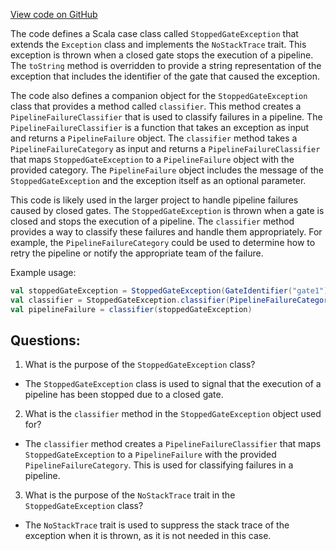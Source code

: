 [View code on GitHub](https://github.com/misbahsy/the-algorithm/product-mixer/core/src/main/scala/com/twitter/product_mixer/core/service/gate_executor/StoppedGateException.scala)

The code defines a Scala case class called `StoppedGateException` that extends the `Exception` class and implements the `NoStackTrace` trait. This exception is thrown when a closed gate stops the execution of a pipeline. The `toString` method is overridden to provide a string representation of the exception that includes the identifier of the gate that caused the exception.

The code also defines a companion object for the `StoppedGateException` class that provides a method called `classifier`. This method creates a `PipelineFailureClassifier` that is used to classify failures in a pipeline. The `PipelineFailureClassifier` is a function that takes an exception as input and returns a `PipelineFailure` object. The `classifier` method takes a `PipelineFailureCategory` as input and returns a `PipelineFailureClassifier` that maps `StoppedGateException` to a `PipelineFailure` object with the provided category. The `PipelineFailure` object includes the message of the `StoppedGateException` and the exception itself as an optional parameter.

This code is likely used in the larger project to handle pipeline failures caused by closed gates. The `StoppedGateException` is thrown when a gate is closed and stops the execution of a pipeline. The `classifier` method provides a way to classify these failures and handle them appropriately. For example, the `PipelineFailureCategory` could be used to determine how to retry the pipeline or notify the appropriate team of the failure. 

Example usage:

```scala
val stoppedGateException = StoppedGateException(GateIdentifier("gate1"))
val classifier = StoppedGateException.classifier(PipelineFailureCategory("gate_failure"))
val pipelineFailure = classifier(stoppedGateException)
```
## Questions: 
 1. What is the purpose of the `StoppedGateException` class?
- The `StoppedGateException` class is used to signal that the execution of a pipeline has been stopped due to a closed gate.

2. What is the `classifier` method in the `StoppedGateException` object used for?
- The `classifier` method creates a `PipelineFailureClassifier` that maps `StoppedGateException` to a `PipelineFailure` with the provided `PipelineFailureCategory`. This is used for classifying failures in a pipeline.

3. What is the purpose of the `NoStackTrace` trait in the `StoppedGateException` class?
- The `NoStackTrace` trait is used to suppress the stack trace of the exception when it is thrown, as it is not needed in this case.